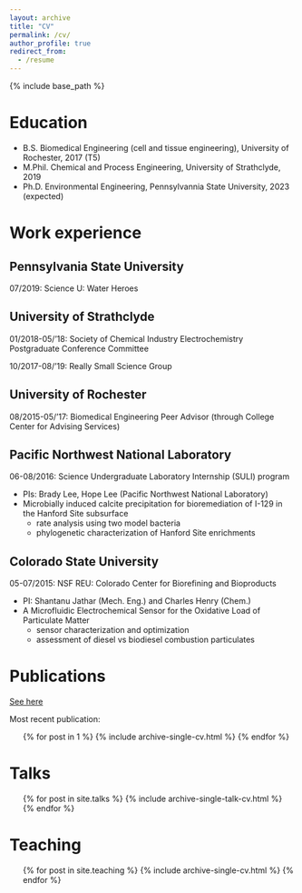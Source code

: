 ```yaml
---
layout: archive
title: "CV"
permalink: /cv/
author_profile: true
redirect_from:
  - /resume
---
```


{% include base_path %}

Education
======

* B.S. Biomedical Engineering (cell and tissue engineering), University of Rochester, 2017 (T5)
* M.Phil. Chemical and Process Engineering, University of Strathclyde, 2019
* Ph.D. Environmental Engineering, Pennsylvannia State University, 2023 (expected)

Work experience
======

Pennsylvania State University
--------------

07/2019: Science U: Water Heroes

University of Strathclyde
--------------

01/2018-05/’18: Society of Chemical Industry Electrochemistry Postgraduate Conference Committee

10/2017-08/’19: Really Small Science Group


University of Rochester
--------------

08/2015-05/’17: Biomedical Engineering Peer Advisor (through College Center for Advising Services)

Pacific Northwest National Laboratory
--------------

06-08/2016: Science Undergraduate Laboratory Internship (SULI) program
* PIs: Brady Lee, Hope Lee (Pacific Northwest National Laboratory)
* Microbially induced calcite precipitation for bioremediation of I-129 in the Hanford Site subsurface
  * rate analysis using two model bacteria
  * phylogenetic characterization of Hanford Site enrichments

Colorado State University
--------------

05-07/2015: NSF REU: Colorado Center for Biorefining and Bioproducts
* PI: Shantanu Jathar (Mech. Eng.) and Charles Henry (Chem.)
* A Microfluidic Electrochemical Sensor for the Oxidative Load of Particulate Matter
  * sensor characterization and optimization
  * assessment of diesel vs biodiesel combustion particulates

Publications
======

[See here](https://jkboualavong.github.io/publications/)

Most recent publication:
  <ul>{% for post in 1 %}
    {% include archive-single-cv.html %}
  {% endfor %}</ul>
  
Talks
======
  <ul>{% for post in site.talks %}
    {% include archive-single-talk-cv.html %}
  {% endfor %}</ul>
  
Teaching
======
  <ul>{% for post in site.teaching %}
    {% include archive-single-cv.html %}
  {% endfor %}</ul>
  

